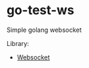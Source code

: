 # go-test-ws

Simple golang websocket

Library:
- [Websocket](https://github.com/gorilla/websocket)
